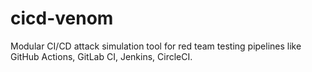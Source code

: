 # cicd-venom

Modular CI/CD attack simulation tool for red team testing pipelines like GitHub Actions, GitLab CI, Jenkins, CircleCI.